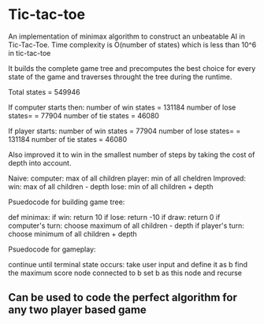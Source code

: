 # Tic-tac-toe

An implementation of minimax algorithm to construct an unbeatable AI in Tic-Tac-Toe.
Time complexity is O(number of states) which is less than 10^6 in tic-tac-toe

It builds the complete game tree and precomputes the best choice for every state of the game and traverses throught the tree during the runtime.

Total states = 549946

If computer starts then:
  number of win states = 131184
  number of lose states= = 77904
  number of tie states = 46080

If player starts:
  number of win states = 77904
  number of lose states= = 131184
  number of tie states = 46080


Also improved it to win in the smallest number of steps by taking the cost of depth into account.

Naive:
  computer: max of all children
  player: min of all cheldren
Improved:
  win: max of all children - depth
  lose: min of all children + depth
  


Psuedocode for building game tree:

  def minimax:
    if win:
      return 10
    if lose:
      return -10
    if draw:
      return 0
    if computer's turn:
      choose maximum of all children - depth
    if player's turn:
      choose minimum of all children + depth
     

Psuedocode for gameplay:

  continue until terminal state occurs:
     take user input and define it as b
     find the maximum score node connected to b
     set b as this node and recurse




## Can be used to code the perfect algorithm for any two player based game
